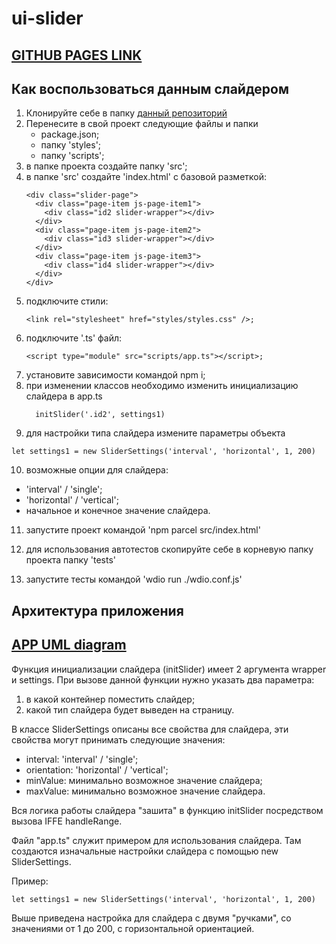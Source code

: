 # ui-slider

## [GITHUB PAGES LINK](https://ukarpenkov.github.io/ui-slider/dist/)

## Как воспользоваться данным слайдером

1. Клонируйте себе в папку [данный репозиторий](https://github.com/ukarpenkov/ui-slider)
2. Перенесите в свой проект следующие файлы и папки
   - package.json;
   - папку 'styles';
   - папку 'scripts';
3. в папке проекта создайте папку 'src';
4. в папке 'src' создайте 'index.html' с базовой разметкой:
   ```
   <div class="slider-page">
     <div class="page-item js-page-item1">
       <div class="id2 slider-wrapper"></div>
     </div>
     <div class="page-item js-page-item2">
       <div class="id3 slider-wrapper"></div>
     </div>
     <div class="page-item js-page-item3">
       <div class="id4 slider-wrapper"></div>
     </div>
   </div>
   ```
5. подключите стили:
   ```
   <link rel="stylesheet" href="styles/styles.css" />;
   ```
6. подключите '.ts' файл:
   ```
   <script type="module" src="scripts/app.ts"></script>;
   ```
7. установите зависимости командой npm i;
8. при изменении классов необходимо изменить инициализацию слайдера в app.ts
   ```
     initSlider('.id2', settings1)
   ```
9. для настройки типа слайдера измените параметры объекта

```
let settings1 = new SliderSettings('interval', 'horizontal', 1, 200)
```

10. возможные опции для слайдера:

- 'interval' / 'single';
- 'horizontal' / 'vertical';
- начальное и конечное значение слайдера.

11. запустите проект командой 'npm parcel src/index.html'

12. для использования автотестов скопируйте себе в корневую папку проекта папку 'tests'

13. запустите тесты командой 'wdio run ./wdio.conf.js'

## Архитектура приложения

## [APP UML diagram](https://viewer.diagrams.net/index.html?tags=%7B%7D&highlight=0000ff&edit=_blank&layers=1&nav=1#G1Ox9ASGbxKiB7AVY_K0LVlEeC8Fwm2Tb8)

Функция инициализации слайдера (initSlider) имеет 2 аргумента wrapper и settings.
При вызове данной функции нужно указать два параметра:

1. в какой контейнер поместить слайдер;
2. какой тип слайдера будет выведен на страницу.

В классе SliderSettings описаны все свойства для слайдера,
эти свойства могут принимать следующие значения:

- interval: 'interval' / 'single';
- orientation: 'horizontal' / 'vertical';
- minValue: минимально возможное значение слайдера;
- maxValue: минимально возможное значение слайдера.

Вся логика работы слайдера "зашита" в функцию initSlider посредством вызова IFFE handleRange.

Файл "app.ts" служит примером для использования слайдера.
Там создаются изначальные настройки слайдера с помощью
new SliderSettings.

Пример:

```
let settings1 = new SliderSettings('interval', 'horizontal', 1, 200)
```

Выше приведена настройка для слайдера с двумя "ручками", со
значениями от 1 до 200, с горизонтальной ориентацией.
